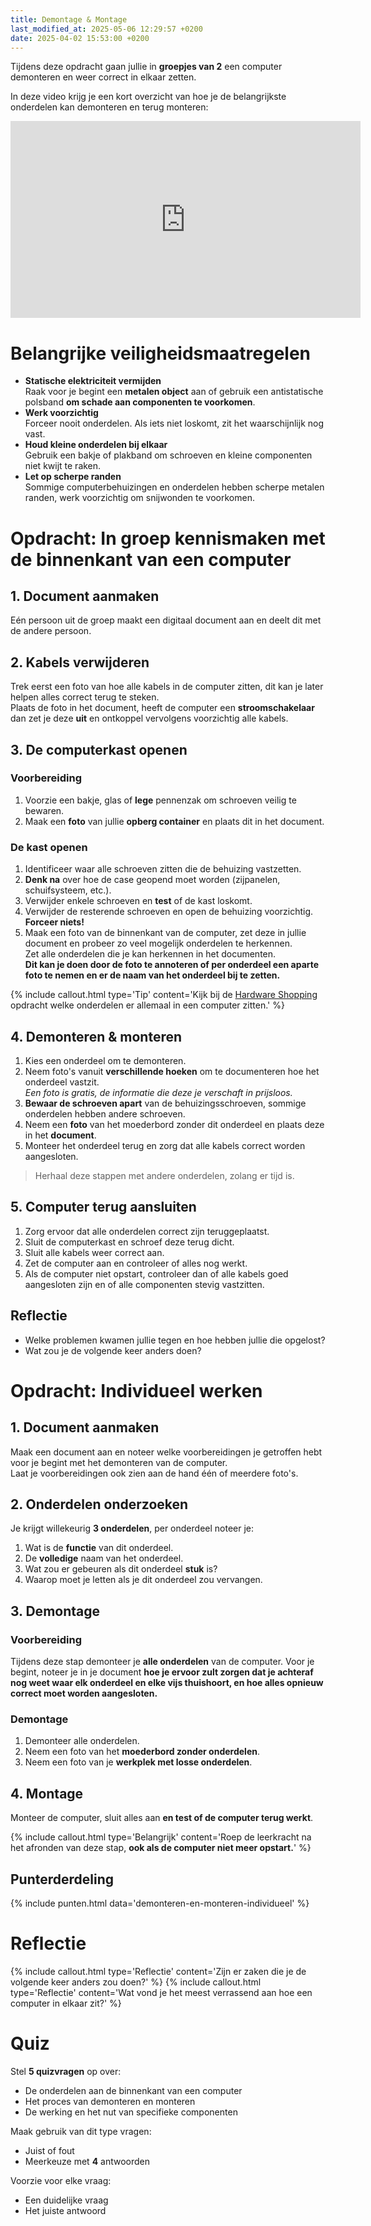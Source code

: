 ```yaml
---
title: Demontage & Montage
last_modified_at: 2025-05-06 12:29:57 +0200
date: 2025-04-02 15:53:00 +0200
---
```


Tijdens deze opdracht gaan jullie in **groepjes van 2** een computer demonteren en weer correct in elkaar zetten.

In deze video krijg je een kort overzicht van hoe je de belangrijkste onderdelen kan demonteren en terug monteren:

<iframe width="560" height="315" src="https://www.youtube.com/embed/KfvkldQS6KQ?si=SSVKWt6Ukyq0gfT3" title="YouTube video player" frameborder="0" allow="accelerometer; autoplay; clipboard-write; encrypted-media; gyroscope; picture-in-picture; web-share" referrerpolicy="strict-origin-when-cross-origin" allowfullscreen></iframe>

# Belangrijke veiligheidsmaatregelen

- **Statische elektriciteit vermijden**  
   Raak voor je begint een **metalen object** aan of gebruik een antistatische polsband **om schade aan componenten te voorkomen**.
- **Werk voorzichtig**  
   Forceer nooit onderdelen. Als iets niet loskomt, zit het waarschijnlijk nog vast.
- **Houd kleine onderdelen bij elkaar**  
   Gebruik een bakje of plakband om schroeven en kleine componenten niet kwijt te raken.
- **Let op scherpe randen**  
   Sommige computerbehuizingen en onderdelen hebben scherpe metalen randen, werk voorzichtig om snijwonden te voorkomen.

# Opdracht: In groep kennismaken met de binnenkant van een computer

## 1. Document aanmaken

Eén persoon uit de groep maakt een digitaal document aan en deelt dit met de andere persoon.

## 2. Kabels verwijderen

Trek eerst een foto van hoe alle kabels in de computer zitten, dit kan je later helpen alles correct terug te steken.  
Plaats de foto in het document, heeft de computer een **stroomschakelaar** dan zet je deze **uit** en ontkoppel vervolgens voorzichtig alle kabels.

## 3. De computerkast openen

### Voorbereiding

1. Voorzie een bakje, glas of **lege** pennenzak om schroeven veilig te bewaren.
2. Maak een **foto** van jullie **opberg container** en plaats dit in het document.

### De kast openen

1. Identificeer waar alle schroeven zitten die de behuizing vastzetten.
2. **Denk na** over hoe de case geopend moet worden (zijpanelen, schuifsysteem, etc.).
3. Verwijder enkele schroeven en **test** of de kast loskomt.
4. Verwijder de resterende schroeven en open de behuizing voorzichtig. **Forceer niets!**
5. Maak een foto van de binnenkant van de computer, zet deze in jullie document en probeer zo veel mogelijk onderdelen te herkennen.  
   Zet alle onderdelen die je kan herkennen in het documenten.  
   **Dit kan je doen door de foto te annoteren of per onderdeel een aparte foto te nemen en er de naam van het onderdeel bij te zetten.**

{% include callout.html type='Tip' content='Kijk bij de [Hardware Shopping](Hardware-shopping) opdracht welke onderdelen er allemaal in een computer zitten.' %}

## 4. Demonteren & monteren

1. Kies een onderdeel om te demonteren.
2. Neem foto's vanuit **verschillende hoeken** om te documenteren hoe het onderdeel vastzit.  
   _Een foto is gratis, de informatie die deze je verschaft in prijsloos._
3. **Bewaar de schroeven apart** van de behuizingsschroeven, sommige onderdelen hebben andere schroeven.
4. Neem een **foto** van het moederbord zonder dit onderdeel en plaats deze in het **document**.
5. Monteer het onderdeel terug en zorg dat alle kabels correct worden aangesloten.

> Herhaal deze stappen met andere onderdelen, zolang er tijd is.

## 5. Computer terug aansluiten

1. Zorg ervoor dat alle onderdelen correct zijn teruggeplaatst.
2. Sluit de computerkast en schroef deze terug dicht.
3. Sluit alle kabels weer correct aan.
4. Zet de computer aan en controleer of alles nog werkt.
5. Als de computer niet opstart, controleer dan of alle kabels goed aangesloten zijn en of alle componenten stevig vastzitten.

## Reflectie

- Welke problemen kwamen jullie tegen en hoe hebben jullie die opgelost?
- Wat zou je de volgende keer anders doen?

# Opdracht: Individueel werken

## 1. Document aanmaken

Maak een document aan en noteer welke voorbereidingen je getroffen hebt voor je begint met het demonteren van de computer.  
Laat je voorbereidingen ook zien aan de hand één of meerdere foto's.

## 2. Onderdelen onderzoeken

Je krijgt willekeurig **3 onderdelen**, per onderdeel noteer je:
1. Wat is de **functie** van dit onderdeel.
2. De **volledige** naam van het onderdeel.
3. Wat zou er gebeuren als dit onderdeel **stuk** is?
4. Waarop moet je letten als je dit onderdeel zou vervangen.

## 3. Demontage

### Voorbereiding

Tijdens deze stap demonteer je **alle onderdelen** van de computer.
Voor je begint, noteer je in je document **hoe je ervoor zult zorgen dat je achteraf nog weet waar elk onderdeel en elke vijs thuishoort, en hoe alles opnieuw correct moet worden aangesloten.**

### Demontage 

1. Demonteer alle onderdelen.
2. Neem een foto van het **moederbord zonder onderdelen**.
3. Neem een foto van je **werkplek met losse onderdelen**.

## 4. Montage

Monteer de computer, sluit alles aan **en test of de computer terug werkt**.

{% include callout.html type='Belangrijk' content='Roep de leerkracht na het afronden van deze stap, **ook als de computer niet meer opstart.**' %}

## Punterderdeling

{% include punten.html data='demonteren-en-monteren-individueel' %} 
# Reflectie

{% include callout.html type='Reflectie' content='Zijn er zaken die je de volgende keer anders zou doen?' %}
{% include callout.html type='Reflectie' content='Wat vond je het meest verrassend aan hoe een computer in elkaar zit?' %}

# Quiz

Stel **5 quizvragen** op over:
- De onderdelen aan de binnenkant van een computer
- Het proces van demonteren en monteren
- De werking en het nut van specifieke componenten

Maak gebruik van dit type vragen:
- Juist of fout
- Meerkeuze met **4** antwoorden

Voorzie voor elke vraag:
- Een duidelijke vraag
- Het juiste antwoord
